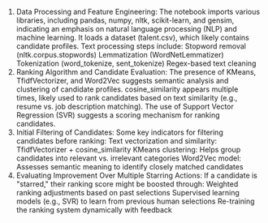 1. Data Processing and Feature Engineering:
The notebook imports various libraries, including pandas, numpy, nltk, scikit-learn, and gensim, indicating an emphasis on natural language processing (NLP) and machine learning.
It loads a dataset (talent.csv), which likely contains candidate profiles.
Text processing steps include:
Stopword removal (nltk.corpus.stopwords)
Lemmatization (WordNetLemmatizer)
Tokenization (word_tokenize, sent_tokenize)
Regex-based text cleaning
2. Ranking Algorithm and Candidate Evaluation:
The presence of KMeans, TfidfVectorizer, and Word2Vec suggests semantic analysis and clustering of candidate profiles.
cosine_similarity appears multiple times, likely used to rank candidates based on text similarity (e.g., resume vs. job description matching).
The use of Support Vector Regression (SVR) suggests a scoring mechanism for ranking candidates.
3. Initial Filtering of Candidates:
Some key indicators for filtering candidates before ranking:
Text vectorization and similarity: TfidfVectorizer + cosine_similarity
KMeans clustering: Helps group candidates into relevant vs. irrelevant categories
Word2Vec model: Assesses semantic meaning to identify closely matched candidates
4. Evaluating Improvement Over Multiple Starring Actions: 
If a candidate is "starred," their ranking score might be boosted through:
Weighted ranking adjustments based on past selections
Supervised learning models (e.g., SVR) to learn from previous human selections
Re-training the ranking system dynamically with feedback
